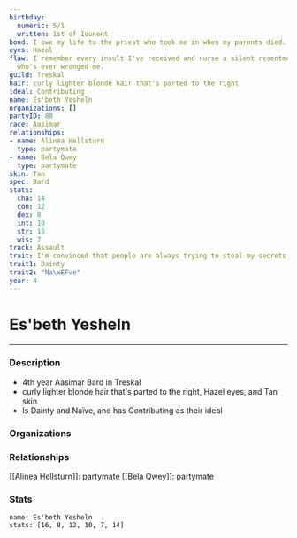 ```yaml
---
birthday:
  numeric: 5/1
  written: 1st of Iounent
bond: I owe my life to the priest who took me in when my parents died.
eyes: Hazel
flaw: I remember every insult I've received and nurse a silent resentment toward anyone
  who's ever wronged me.
guild: Treskal
hair: curly lighter blonde hair that's parted to the right
ideal: Contributing
name: Es'beth Yesheln
organizations: []
partyID: 88
race: Aasimar
relationships:
- name: Alinea Hellsturn
  type: partymate
- name: Bela Qwey
  type: partymate
skin: Tan
spec: Bard
stats:
  cha: 14
  con: 12
  dex: 8
  int: 10
  str: 16
  wis: 7
track: Assault
trait: I'm convinced that people are always trying to steal my secrets.
trait1: Dainty
trait2: "Na\xEFve"
year: 4
---
```

# Es'beth Yesheln
---
### Description
- 4th year Aasimar Bard in Treskal
- curly lighter blonde hair that's parted to the right, Hazel eyes, and Tan skin
- Is Dainty and Naïve, and has Contributing as their ideal

### Organizations
### Relationships
[[Alinea Hellsturn]]: partymate
[[Bela Qwey]]: partymate
### Stats
```statblock
name: Es'beth Yesheln
stats: [16, 8, 12, 10, 7, 14]
```